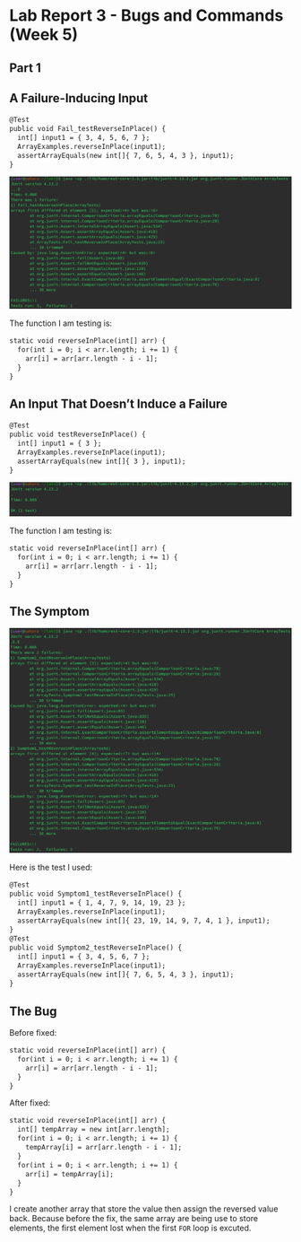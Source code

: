 # Lab Report 3 - Bugs and Commands (Week 5)
## Part 1 

**A Failure-Inducing Input**
---
```	
@Test 
public void Fail_testReverseInPlace() {
  int[] input1 = { 3, 4, 5, 6, 7 };
  ArrayExamples.reverseInPlace(input1);
  assertArrayEquals(new int[]{ 7, 6, 5, 4, 3 }, input1);
}
```
![Image](failure-inducing_input.png)

The function I am testing is:
```  
static void reverseInPlace(int[] arr) {
  for(int i = 0; i < arr.length; i += 1) {
    arr[i] = arr[arr.length - i - 1];
  }
}
```

 **An Input That Doesn’t Induce a Failure**
---
```
@Test 
public void testReverseInPlace() {
  int[] input1 = { 3 };
  ArrayExamples.reverseInPlace(input1);
  assertArrayEquals(new int[]{ 3 }, input1);
}
```

![Image](success_input.png)

The function I am testing is:
```  
static void reverseInPlace(int[] arr) {
  for(int i = 0; i < arr.length; i += 1) {
    arr[i] = arr[arr.length - i - 1];
  }
}
```

**The Symptom**
---
![Image](symptom.png)

Here is the test I used:
```
@Test 
public void Symptom1_testReverseInPlace() {
  int[] input1 = { 1, 4, 7, 9, 14, 19, 23 };
  ArrayExamples.reverseInPlace(input1);
  assertArrayEquals(new int[]{ 23, 19, 14, 9, 7, 4, 1 }, input1);
}
@Test 
public void Symptom2_testReverseInPlace() {
  int[] input1 = { 3, 4, 5, 6, 7 }; 
  ArrayExamples.reverseInPlace(input1);
  assertArrayEquals(new int[]{ 7, 6, 5, 4, 3 }, input1);
}
```

**The Bug**
---
Before fixed:
```
static void reverseInPlace(int[] arr) {
  for(int i = 0; i < arr.length; i += 1) {
    arr[i] = arr[arr.length - i - 1];
  }
}
```

After fixed: 
```
static void reverseInPlace(int[] arr) {
  int[] tempArray = new int[arr.length];
  for(int i = 0; i < arr.length; i += 1) {
    tempArray[i] = arr[arr.length - i - 1];
  }
  for(int i = 0; i < arr.length; i += 1) {
    arr[i] = tempArray[i];
  }
}
```

I create another array that store the value then assign the reversed value back. Because before the fix, the same array are being use to store elements, the first element lost when the first `FOR` loop is excuted.

